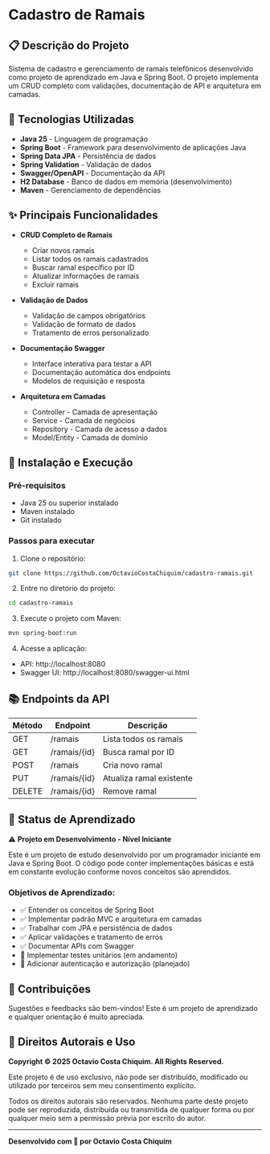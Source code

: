 # Cadastro de Ramais

## 📋 Descrição do Projeto

Sistema de cadastro e gerenciamento de ramais telefônicos desenvolvido como projeto de aprendizado em Java e Spring Boot. O projeto implementa um CRUD completo com validações, documentação de API e arquitetura em camadas.

## 🚀 Tecnologias Utilizadas

- **Java 25** - Linguagem de programação
- **Spring Boot** - Framework para desenvolvimento de aplicações Java
- **Spring Data JPA** - Persistência de dados
- **Spring Validation** - Validação de dados
- **Swagger/OpenAPI** - Documentação da API
- **H2 Database** - Banco de dados em memória (desenvolvimento)
- **Maven** - Gerenciamento de dependências

## ✨ Principais Funcionalidades

- **CRUD Completo de Ramais**
  - Criar novos ramais
  - Listar todos os ramais cadastrados
  - Buscar ramal específico por ID
  - Atualizar informações de ramais
  - Excluir ramais

- **Validação de Dados**
  - Validação de campos obrigatórios
  - Validação de formato de dados
  - Tratamento de erros personalizado

- **Documentação Swagger**
  - Interface interativa para testar a API
  - Documentação automática dos endpoints
  - Modelos de requisição e resposta

- **Arquitetura em Camadas**
  - Controller - Camada de apresentação
  - Service - Camada de negócios
  - Repository - Camada de acesso a dados
  - Model/Entity - Camada de domínio

## 🔧 Instalação e Execução

### Pré-requisitos

- Java 25 ou superior instalado
- Maven instalado
- Git instalado

### Passos para executar

1. Clone o repositório:
```bash
git clone https://github.com/OctavioCostaChiquim/cadastro-ramais.git
```

2. Entre no diretório do projeto:
```bash
cd cadastro-ramais
```

3. Execute o projeto com Maven:
```bash
mvn spring-boot:run
```

4. Acesse a aplicação:
- API: http://localhost:8080
- Swagger UI: http://localhost:8080/swagger-ui.html

## 📚 Endpoints da API

| Método | Endpoint | Descrição |
|--------|----------|----------|
| GET | /ramais | Lista todos os ramais |
| GET | /ramais/{id} | Busca ramal por ID |
| POST | /ramais | Cria novo ramal |
| PUT | /ramais/{id} | Atualiza ramal existente |
| DELETE | /ramais/{id} | Remove ramal |

## 📖 Status de Aprendizado

⚠️ **Projeto em Desenvolvimento - Nível Iniciante**

Este é um projeto de estudo desenvolvido por um programador iniciante em Java e Spring Boot. O código pode conter implementações básicas e está em constante evolução conforme novos conceitos são aprendidos.

### Objetivos de Aprendizado:

- ✅ Entender os conceitos de Spring Boot
- ✅ Implementar padrão MVC e arquitetura em camadas
- ✅ Trabalhar com JPA e persistência de dados
- ✅ Aplicar validações e tratamento de erros
- ✅ Documentar APIs com Swagger
- 🔄 Implementar testes unitários (em andamento)
- 🔄 Adicionar autenticação e autorização (planejado)

## 🤝 Contribuições

Sugestões e feedbacks são bem-vindos! Este é um projeto de aprendizado e qualquer orientação é muito apreciada.

## 📝 Direitos Autorais e Uso

**Copyright © 2025 Octavio Costa Chiquim. All Rights Reserved.**

Este projeto é de uso exclusivo, não pode ser distribuído, modificado ou utilizado por terceiros sem meu consentimento explícito.

Todos os direitos autorais são reservados. Nenhuma parte deste projeto pode ser reproduzida, distribuída ou transmitida de qualquer forma ou por qualquer meio sem a permissão prévia por escrito do autor.

---

**Desenvolvido com 💙 por Octavio Costa Chiquim**
